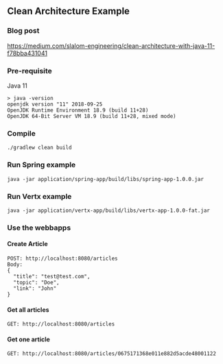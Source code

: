 ## Clean Architecture Example

### Blog post

https://medium.com/slalom-engineering/clean-architecture-with-java-11-f78bba431041

### Pre-requisite

Java 11

```
> java -version
openjdk version "11" 2018-09-25
OpenJDK Runtime Environment 18.9 (build 11+28)
OpenJDK 64-Bit Server VM 18.9 (build 11+28, mixed mode)
```

### Compile

`./gradlew clean build`

### Run Spring example

`java -jar application/spring-app/build/libs/spring-app-1.0.0.jar`

### Run Vertx example

`java -jar application/vertx-app/build/libs/vertx-app-1.0.0-fat.jar`

### Use the webbapps

#### Create Article
```
POST: http://localhost:8080/articles
Body:
{
  "title": "test@test.com",
  "topic": "Doe",  
  "link": "John"
}
```

#### Get all articles
```
GET: http://localhost:8080/articles
```

#### Get one article
```
GET: http://localhost:8080/articles/0675171368e011e882d5acde48001122
```

